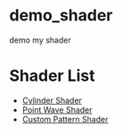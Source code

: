 # demo_shader
demo my shader

# Shader List
- [Cylinder Shader](https://youtu.be/lph7vnpZcPI)
- [Point Wave Shader](https://youtu.be/lph7vnpZcPI)
- [Custom Pattern Shader](https://youtu.be/lph7vnpZcPI)
